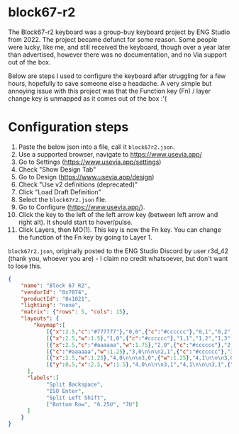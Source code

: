# block67-r2
The Block67-r2 keyboard was a group-buy keyboard project by ENG Studio from 2022. The project became defunct for some reason. Some people were lucky, like me, and still received the keyboard, though over a year later than advertised, however there was no documentation, and no Via support out of the box.

Below are steps I used to configure the keyboard after struggling for a few hours, hopefully to save someone else a headache. A very simple but annoying issue with this project was that the Function key (Fn) / layer change key is unmapped as it comes out of the box :'(

# Configuration steps
1. Paste the below json into a file, call it ``block67r2.json``.
1. Use a supported browser, navigate to https://www.usevia.app/
1. Go to Settings (https://www.usevia.app/settings)
2. Check "Show Design Tab"
3. Go to Design (https://www.usevia.app/design)
4. Check "Use v2 definitions (deprecated)"
5. Click "Load Draft Definition"
6. Select the ``block67r2.json`` file.
7. Go to Configure (https://www.usevia.app/).
8. Click the key to the left of the left arrow key (between left arrow and right alt). It should start to hover/pulse.
9. Click Layers, then MO(1). This key is now the Fn key. You can change the function of the Fn key by going to Layer 1.


``block67r2.json``, originally posted to the ENG Studio Discord by user r3d_42 (thank you, whoever you are) - I claim no credit whatsoever, but don't want to lose this.

```json
{
    "name": "Block 67 R2",
    "vendorId": "0x7074",
    "productId": "0x1021",
    "lighting": "none",
    "matrix": {"rows": 5, "cols": 15},
    "layouts": {
        "keymap":[
            [{"x":2.5,"c":"#777777"},"0,0",{"c":"#cccccc"},"0,1","0,2","0,3","0,4","0,5","0,6","0,7","0,8","0,9","0,10","0,11","0,12",{"c":"#aaaaaa","w":2},"0,13\n\n\n0,0","0,14",{"x":0.5},"0,13\n\n\n0,1","2,13\n\n\n0,1"],
            [{"x":2.5,"w":1.5},"1,0",{"c":"#cccccc"},"1,1","1,2","1,3","1,4","1,5","1,6","1,7","1,8","1,9","1,10","1,11","1,12",{"w":1.5},"1,13\n\n\n1,0",{"c":"#aaaaaa"},"1,14",{"x":1.25,"c":"#777777","w":1.25,"h":2,"w2":1.5,"h2":1,"x2":-0.25},"1,13\n\n\n1,1"],
            [{"x":2.5,"c":"#aaaaaa","w":1.75},"2,0",{"c":"#cccccc"},"2,1","2,2","2,3","2,4","2,5","2,6","2,7","2,8","2,9","2,10","2,11",{"c":"#777777","w":2.25},"2,12\n\n\n1,0",{"c":"#aaaaaa"},"2,14",{"x":0.25,"c":"#cccccc"},"2,12\n\n\n1,1"],
            [{"c":"#aaaaaa","w":1.25},"3,0\n\n\n2,1",{"c":"#cccccc"},"3,1\n\n\n2,1",{"x":0.25,"c":"#aaaaaa","w":2.25},"3,0\n\n\n2,0",{"c":"#cccccc"},"3,2","3,3","3,4","3,5","3,6","3,7","3,8","3,9","3,10","3,11",{"c":"#aaaaaa","w":1.75},"3,12","3,13","3,14"],
            [{"x":2.5,"w":1.25},"4,0\n\n\n3,0",{"w":1.25},"4,1\n\n\n3,0",{"w":1.25},"4,2\n\n\n3,0",{"c":"#cccccc","w":6.25},"4,6\n\n\n3,0",{"c":"#aaaaaa","w":1.25},"4,10\n\n\n3,0",{"w":1.25},"4,11\n\n\n3,0",{"x":0.5},"4,12","4,13","4,14"],
            [{"y":0.5,"x":2.5,"w":1.5},"4,0\n\n\n3,1","4,1\n\n\n3,1",{"w":1.5},"4,2\n\n\n3,1",{"c":"#cccccc","w":7},"4,6\n\n\n3,1",{"c":"#aaaaaa","w":1.5},"4,11\n\n\n3,1"]
      ],
      "labels":[
            "Split Backspace",
            "ISO Enter",
            "Split Left Shift",
            ["Bottom Row", "6.25U", "7U"]
      ]
    }
}
```

